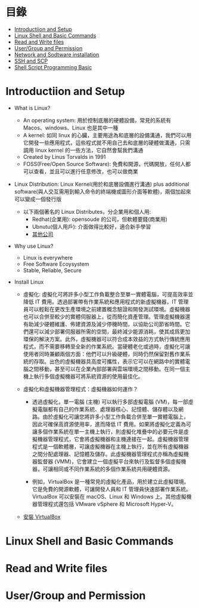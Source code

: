 # 目錄

- [Introductiion and Setup](#Introductiion-and-Setup)
- [Linux Shell and Basic Commands](#Linux-Shell-and-Basic-Commands)
- [Read and Write files](#Read-and-Write-files)
- [User/Group and Permission](#UserGroup-and-Permission)
- [Network and Sodtware installation](#Network-and-Sodtware-installation)
- [SSH and SCP](#SSH-and-SCP)
- [Shell Script Programming Basic](#Shell-Script-Programming-Basic)

# Introductiion and Setup

- What is Linux?

  - An operating system: 用於控制底層的硬體設備，常見的系統有 Macos、windows、Linux 也是其中一種
  - A kernel: 如同 linux 的心臟，主要用途為和底層的設備溝通，我們可以用它開發一些應用程式，這些程式就不用自己去和底層的硬體做溝通，只需調用 linux kernel 的一些方法，它自然會幫我們溝通
  - Created by Linus Torvalds in 1991
  - FOSS(Free/Open Source Software): 免費和開源，代碼開放，任何人都可以查看，並且可以進行任意修改，也可以做商業

- Linux Distribution: Linux Kernel(用於和底層設備進行溝通) plus additional software(與人交互需用到輸入命令的終端機或圖形介面等軟體)，兩個加起來可以變成一個發行版

  - 以下兩個著名的 Linux Distributes，分企業用和個人用:
    - Redhat(企業用): opensoude 的公司，但軟體要錢(商業用)
    - Ubnutu(個人用戶): 介面做得比較好，適合新手學習
    - [其他公司](https://distrowatch.com/dwres.php?resource=family-tree)

- Why use Linux?

  - Linux is everywhere
  - Free Software Ecoysystem
  - Stable, Reliable, Secure

- Install Linux

  - 虛擬化: 虛擬化可將許多小型工作負載整合至單一實體電腦，可提高效率並降低 IT 費用。透過部署帶有作業系統和應用程式的新虛擬機器，IT 管理員可以輕鬆在更改生產環境之前建置概念驗證和開發測試環境。虛擬機器也可以合併至較少的實體伺服器上，從而簡化資產管理。管理虛擬機器還有助減少硬體維護、佈建資源及減少停機時間，以協助公司節省時間。它們還可以減少部署伺服器所需的空間，最終減少能源消耗，使其成爲更加環保的解決方案。此外，虛擬機器可以符合成本效益的方式執行傳統應用程式，而不需要移轉至全新的作業系統。當硬體老化或過時，虛擬化可讓使用者同時兼顧兩個方面：他們可以升級硬體，同時仍然保留對舊作業系統的存取。出色的虛擬機器具高度可攜性，表示它可以在網路中的實體電腦之間移動，甚至可以在企業內部部署與雲端環境之間移動。在同一個主機上執行多個虛擬機器可將系統資源的使用最佳化。
  - 虛擬化和虛擬機器管理程式：虛擬機器如何運作？

    - 透過虛擬化，單一電腦 (主機) 可以執行多部虛擬電腦 (VM)，每一部虛擬電腦都有自己的作業系統、處理器核心、記憶體、儲存體以及網路。由於虛擬化可讓您將許多小型工作負載合併至單一實體電腦上，因此可確保高資源使用率，進而降低 IT 費用。如果將虛擬化定義為可讓多個作業系統在單一主機上執行，則虛擬化堆疊中的必要元件是虛擬機器管理程式，它會將虛擬機器和主機連接在一起。虛擬機器管理程式是一個軟體層，可讓虛擬機器在主機上執行，並在所有虛擬機器之間分配處理器、記憶體及儲存。此虛擬機器管理程式亦稱為虛擬機器監督器 (VMM)，它會建立一個虛擬平台來執行及監督多個虛擬機器，可讓相同或不同作業系統的多個作業系統共用硬體資源。

    - 例如，VirtualBox 是一種常見的虛擬化產品，用於建立此虛擬環境。它是免費的開源軟體，可讓開發人員和 IT 管理員快速部署作業系統。VirtualBox 可以安裝在 macOS、Linux 和 Windows 上。其他虛擬機器管理程式還包括 VMware vSphere 和 Microsoft Hyper-V。

  - [安裝 VirtualBox](https://www.virtualbox.org/wiki/Downloads)

# Linux Shell and Basic Commands

# Read and Write files

# User/Group and Permission
